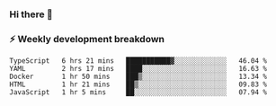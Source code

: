### Hi there 👋

### ⚡ Weekly development breakdown
<!--START_SECTION:waka-->
```text
TypeScript   6 hrs 21 mins   ███████████▓░░░░░░░░░░░░░   46.04 % 
YAML         2 hrs 17 mins   ████░░░░░░░░░░░░░░░░░░░░░   16.63 % 
Docker       1 hr 50 mins    ███▒░░░░░░░░░░░░░░░░░░░░░   13.34 % 
HTML         1 hr 21 mins    ██▒░░░░░░░░░░░░░░░░░░░░░░   09.83 % 
JavaScript   1 hr 5 mins     ██░░░░░░░░░░░░░░░░░░░░░░░   07.94 % 
```
<!--END_SECTION:waka-->
<!--
**MarceloWis/MarceloWis** is a ✨ _special_ ✨ repository because its `README.md` (this file) appears on your GitHub profile.

Here are some ideas to get you started:

- 🔭 I’m currently working on ...
- 🌱 I’m currently learning ...
- 👯 I’m looking to collaborate on ...
- 🤔 I’m looking for help with ...
- 💬 Ask me about ...
- 📫 How to reach me: ...
- 😄 Pronouns: ...
- ⚡ Fun fact: ...
-->
